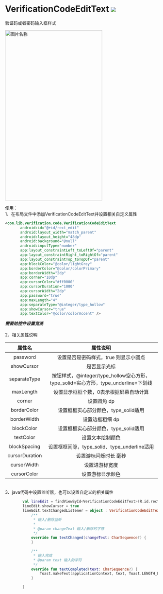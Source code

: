 # VerificationCodeEditText [![](https://jitpack.io/v/FairyHeart/VerificationCodeEditText.svg)](https://jitpack.io/#FairyHeart/VerificationCodeEditText)

验证码或者密码输入框样式

<img src="https://github.com/FairyHeart/VerificationCodeEditText/blob/master/WechatIMG528.jpeg" width = "320" height = "560" alt="图片名称" 
align=center>

使用：<br />1、在布局文件中添加VerificationCodeEditText并设置相关自定义属性
```xml
<com.lib.verification.code.VerificationCodeEditText
       android:id="@+id/rect_edit"
       android:layout_width="match_parent"
       android:layout_height="48dp"
       android:background="@null"
       android:inputType="number"
       app:layout_constraintLeft_toLeftOf="parent"
       app:layout_constraintRight_toRightOf="parent"
       app:layout_constraintTop_toTopOf="parent"
       app:blockColor="@color/lightGrey"
       app:borderColor="@color/colorPrimary"
       app:borderWidth="2dp"
       app:corner="10dp"
       app:cursorColor="#ff0000"
       app:cursorDuration="1000"
       app:cursorWidth="2dp"
       app:password="true"
       app:maxLength="4"
       app:separateType="@integer/type_hollow"
       app:showCursor="true"
       app:textColor="@color/colorAccent" />
```
***需要给控件设置宽高***<br />
<br />2、相关属性说明<br />


| **属性名** | **属性说明** |
| :---: | :---: |
| password | 设置是否是密码样式，true 则显示小圆点 |
| showCursor | 是否显示光标 |
| separateType | 按钮样式，@integer/type_hollow空心方形，type_solid=实心方形，type_underline=下划线 |
| maxLength | 设置显示框框个数，0表示根据屏幕自动计算 |
| corner | 设置圆角 dp |
| borderColor | 设置框框实心部分颜色，type_solid适用 |
| borderWidth | 设置边框粗细 dp |
| blockColor | 设置框框实心部分颜色，type_solid适用 |
| textColor | 设置文本绘制颜色 |
| blockSpacing | 设置框框间隙，type_solid、type_underline适用 |
| cursorDuration | 设置游标闪烁时长 毫秒 |
| cursorWidth | 设置进游标宽度 |
| cursorColor | 设置游标显示颜色 |


<br />3、java代码中设置监听器，也可以设置自定义的相关属性
```kotlin
        val lineEdit = findViewById<VerificationCodeEditText>(R.id.rect_edit)
        lineEdit.showCursor = true
        lineEdit.textChangedListener = object : VerificationCodeEditText.TextChangedListener {
            /**
             * 输入/删除监听
             *
             * @param changeText 输入/删除的字符
             */
            override fun textChanged(changeText: CharSequence?) {
            }

            /**
             * 输入完成
             * @param text 输入的字符
             */
            override fun textCompleted(text: CharSequence?) {
                Toast.makeText(applicationContext, text, Toast.LENGTH_LONG).show()
            }

        } 
```
